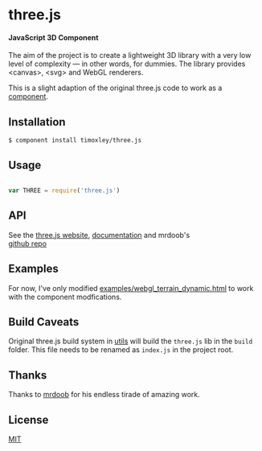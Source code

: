 # three.js

#### JavaScript 3D Component  ####

The aim of the project is to create a lightweight 3D library with a very low level of complexity — in other words, for dummies. The library provides &lt;canvas&gt;, &lt;svg&gt; and WebGL renderers.

This is a slight adaption of the original three.js code to work as a
[component](https://github.com/component/component/wiki/Components).

## Installation

    $ component install timoxley/three.js

## Usage

```js

var THREE = require('three.js')

```

## API

See the [three.js website](http://mrdoob.github.com/three.js/),  [documentation](http://mrdoob.github.com/three.js/docs/52/) and
mrdoob's  
[github repo](https://github.com/mrdoob/three.js/)

## Examples

For now, I've only modified
[examples/webgl_terrain_dynamic.html](https://github.com/timoxley/three.js/blob/master/examples/webgl_terrain_dynamic.html) to work with the
component modfications.

## Build Caveats

Original three.js build system in
[utils](https://github.com/timoxley/three.js/blob/master/utils/) will
build the `three.js` lib in the `build`
folder. This file needs to be renamed as `index.js` in the project root.

## Thanks

Thanks to [mrdoob](http://mrdoob.com/) for his endless tirade of amazing
work.

## License

[MIT](https://github.com/timoxley/three.js/blob/master/LICENSE)
